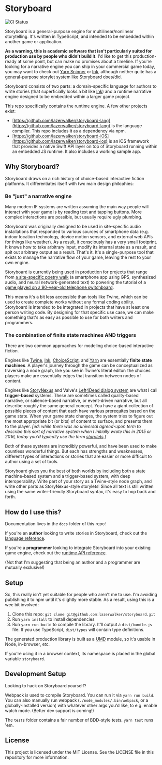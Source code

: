 # Storyboard

[![CI Status](http://img.shields.io/travis/lazerwalker/storyboard.svg?style=flat)](https://travis-ci.org/lazerwalker/storyboard)

Storyboard is a general-purpose engine for multilinear/nonlinear storytelling. It's written in TypeScript, and intended to be embedded within another game or application.

**As a warning, this is academic software that isn't particularly suited for production use by people who didn't build it**. I'd like to get this production-ready at some point, but can make no promises about a timeline. If you're looking for a narrative engine you can ship in your commercial game today, you may want to check out [Yarn Spinner](https://yarnspinner.dev) or [Ink](https://www.inklestudios.com/ink/), although neither quite has a general-purpose storylet system like Storyboard does/did.

Storyboard consists of two parts: a domain-specific language for authors to write stories (that superficially looks a bit like [Ink](https://github.com/inkle/ink)) and a runtime narrative engine designed to be embedded within a larger game project.

This repo specifically contains the runtime engine. A few other projects exist:

* [https://github.com/lazerwalker/storyboard-lang](https://github.com/lazerwalker/storyboard-lang) is the language compiler. This repo includes it as a dependency via npm.
* [https://github.com/lazerwalker/storyboard-iOS](https://github.com/lazerwalker/storyboard-ios) is an iOS framework that provides a native Swift API layer on top of Storyboard running within an embedded JS runtime. It also includes a working sample app.


## Why Storyboard?

Storyboard draws on a rich history of choice-based interactive fiction platforms. It differentiates itself with two main design philophies:

### Be "just" a narrative engine

Many modern IF systems are written assuming the main way people will interact with your game is by reading text and tapping buttons. More complex interactions are possible, but usually require ugly plumbing.

Storyboard was originally designed to be used in site-specific audio installations that responded to various sources of smartphone data (e.g. indoor location technology, device motion sensors, and external web APIs for things like weather). As a result, it consciously has a very small footprint. It knows how to take arbitrary input, modify its internal state as a result, and spit out arbitrary output as a result. That's it. It's a single-purpose tool that exists to manage the narrative flow of your game, leaving the rest to your own engine.

Storyboard is currently being used in production for projects that range from [a site-specific poetry walk](https://lazerwalker.com/flaneur) (a smartphone app using GPS, synthesized audio, and neural network-generated text) to powering the tutorial of a [game played on a 90-year-old telephone switchboard](https://lazerwalker.com/hellooperator).

This means it's a bit less accessible than tools like Twine, which can be used to create complete works without any formal coding ability. Storyboard is intended to be integrated in projects that have at least one person writing code. By designing for that specific use case, we can make something that's as easy as possible to use for both writers and programmers.

### The combination of finite state machines AND triggers

There are two common approaches for modeling choice-based interactive fiction.

Engines like [Twine](https://twinery.org), [Ink](https://github.com/inkle/ink), [ChoiceScript](https://www.choiceofgames.com/make-your-own-games/choicescript-intro/), and [Yarn](https://github.com/InfiniteAmmoInc/Yarn) are essentially **finite state machines**. A player's journey through the game can be conceptualized as traversing a node graph, like you see in Twine's literal editor: the choices players make are essentially edges that transition between nodes of content.

Engines like [StoryNexus](http://www.storynexus.com/) and Valve's [Left4Dead dialog system](http://gdcvault.com/play/1015528/AI-driven-Dynamic-Dialog-through) are what I call **trigger-based** systems. These are sometimes called quality-based narrative, or salience-based narrative, or event-driven narrative, but all describe roughly the same general concept. You have a giant collection of possible pieces of content that each have various prerequites based on the game state. When your game state changes, the system tries to figure out the most appropriate bit (or bits) of content to surface, and presents them to the player. _[ed: while there was no universal agreed-upon term to describe this sort of narrative system when I initially wrote this in 2015 or 2016, today you'd typically use the term [storylets](https://emshort.blog/2019/11/29/storylets-you-want-them/).]_

Both of these systems are incredibly powerful, and have been used to make countless wonderful things. But each has strengths and weaknesses, different types of interactions or stories that are easier or more difficult to author using a set of tools.

Storyboard gives you the best of both worlds by including both a state machine-based system and a trigger-based system, with deep interoperability. Write part of your story as a Twine-style node graph, and write other parts as StoryNexus-style storylets! Since all text is still written using the same writer-friendly Storyboard syntax, it's easy to hop back and forth.


## How do I use this?

Documentation lives in the `docs` folder of this repo!

If you're an **author** looking to write stories in Storyboard, check out the [language reference](https://github.com/lazerwalker/storyboard/blob/master/docs/Language.md).

If you're a **programmer** looking to integrate Storyboard into your existing game engine, check out the [runtime API reference](https://github.com/lazerwalker/storyboard/blob/master/docs/API.md).

(Not that I'm suggesting that being an author and a programmer are mutually exclusive!)


## Setup

So, this really isn't yet suitable for people who aren't me to use. I'm avoiding publishing it to npm until it's slightly more stable. As a result, using this is a wee bit involved:

1. Clone this repo: `git clone git@github.com:lazerwalker/storyboard.git`
2. Run `yarn install` to install dependencies
3. Run `yarn run build` to compile the library. It'll output a `dist/bundle.js` file. If you use TypeScript, `dist/types` will contain type definitions.

The generated production library is built as a [UMD](https://github.com/umdjs/umd) module, so it's usable in Node, in-browser, etc.

If you're using it in a browser context, its namespace is placed in the global variable `storyboard`.


## Development Setup

Looking to hack on Storyboard yourself?

Webpack is used to compile Storyboard. You can run it via `yarn run build`. You can also manually run webpack (`./node_modules/.bin/webpack`, or a globally-installed version) with whatever other args you'd like, to e.g. enable watch mode. (Better dev support is coming!)

The `tests` folder contains a fair number of BDD-style tests. `yarn test` runs 'em.


## License

This project is licensed under the MIT License. See the LICENSE file in this repository for more information.

